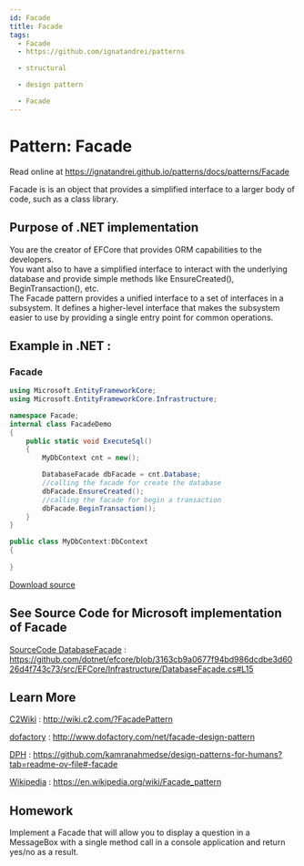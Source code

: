```yaml
---
id: Facade
title: Facade
tags:
  - Facade
  - https://github.com/ignatandrei/patterns

  - structural

  - design pattern

  - Facade
---
```


# Pattern:  Facade

Read online at https://ignatandrei.github.io/patterns/docs/patterns/Facade

<!-- id : 7 -->
Facade is is an object that provides a simplified interface to a larger body of code, such as a class library.    <br />

## Purpose of .NET implementation

You are the creator of EFCore that provides ORM capabilities to the developers.    <br />
You want also to have a simplified interface to interact with the underlying database and provide simple methods like EnsureCreated(), BeginTransaction(), etc.    <br />
The Facade pattern provides a unified interface to a set of interfaces in a subsystem. It defines a higher-level interface that makes the subsystem easier to use by providing a single entry point for common operations.    <br />

## Example in .NET : 


###  Facade
```csharp showLineNumbers title="Facade example for Pattern Facade"
using Microsoft.EntityFrameworkCore;
using Microsoft.EntityFrameworkCore.Infrastructure;

namespace Facade;
internal class FacadeDemo
{
    public static void ExecuteSql()
    {
        MyDbContext cnt = new();

        DatabaseFacade dbFacade = cnt.Database;
        //calling the facade for create the database
        dbFacade.EnsureCreated(); 
        //calling the facade for begin a transaction
        dbFacade.BeginTransaction();
    }
}

public class MyDbContext:DbContext
{
    
}


```


[Download source](/zipSourceCodes/facade.zip)



## See Source Code for Microsoft implementation of Facade


[SourceCode DatabaseFacade](https://github.com/dotnet/efcore/blob/3163cb9a0677f94bd986dcdbe3d6026d4f743c73/src/EFCore/Infrastructure/DatabaseFacade.cs#L15) : https://github.com/dotnet/efcore/blob/3163cb9a0677f94bd986dcdbe3d6026d4f743c73/src/EFCore/Infrastructure/DatabaseFacade.cs#L15


## Learn More


[C2Wiki](http://wiki.c2.com/?FacadePattern) : http://wiki.c2.com/?FacadePattern   

[dofactory](http://www.dofactory.com/net/facade-design-pattern) : http://www.dofactory.com/net/facade-design-pattern   

[DPH](https://github.com/kamranahmedse/design-patterns-for-humans?tab=readme-ov-file#-facade) : https://github.com/kamranahmedse/design-patterns-for-humans?tab=readme-ov-file#-facade   

[Wikipedia](https://en.wikipedia.org/wiki/Facade_pattern) : https://en.wikipedia.org/wiki/Facade_pattern   


## Homework


Implement a Facade that will allow you to display a question in a MessageBox with a single method call in a console application and return yes/no as a result.    <br />


